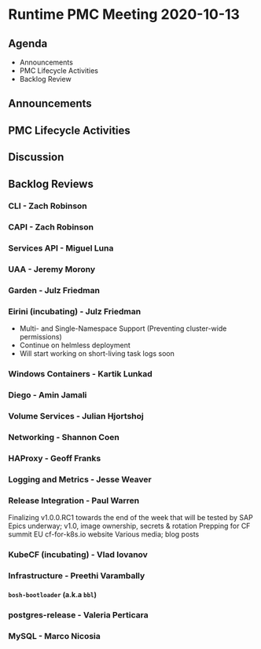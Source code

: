 # Runtime PMC Meeting 2020-10-13

## Agenda

* Announcements
* PMC Lifecycle Activities
* Backlog Review


## Announcements


## PMC Lifecycle Activities


## Discussion



## Backlog Reviews

### CLI - Zach Robinson


### CAPI - Zach Robinson


### Services API - Miguel Luna


### UAA - Jeremy Morony


### Garden - Julz Friedman


### Eirini (incubating) - Julz Friedman
- Multi- and Single-Namespace Support (Preventing cluster-wide permissions)
- Continue on helmless deployment
- Will start working on short-living task logs soon

### Windows Containers - Kartik Lunkad


### Diego - Amin Jamali


### Volume Services - Julian Hjortshoj


### Networking - Shannon Coen


### HAProxy - Geoff Franks


### Logging and Metrics - Jesse Weaver


### Release Integration - Paul Warren

Finalizing v1.0.0.RC1 towards the end of the week that will be tested by SAP
Epics underway; v1.0, image ownership, secrets & rotation
Prepping for CF summit EU
cf-for-k8s.io website
Various media; blog posts

### KubeCF (incubating) - Vlad Iovanov


### Infrastructure - Preethi Varambally

#### `bosh-bootloader` (a.k.a `bbl`)


### postgres-release - Valeria Perticara


### MySQL - Marco Nicosia
